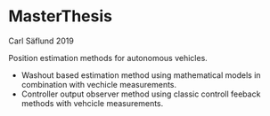 # MasterThesis
Carl Säflund 2019

Position estimation methods for autonomous vehicles.
- Washout based estimation method using mathematical models in combination with vechicle measurements.
- Controller output observer method using classic controll feeback methods with vehcicle measurements.
